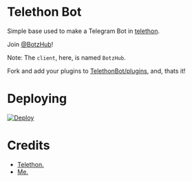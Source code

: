# Telethon Bot
Simple base used to make a Telegram Bot in [telethon](https://github.com/LonamiWebs/Telethon).
   
Join [@BotzHub](https://t.me/BotzHub)!
    
Note: The `client`, here, is named `BotzHub`.
   
Fork and add your plugins to [TelethonBot/plugins](./TelethonBot/plugins), and, thats it!

# Deploying
[![Deploy](https://www.herokucdn.com/deploy/button.svg)](https://heroku.com/deploy?template=https://github.com/theshashankk/TelethonBot)

# Credits
- [Telethon.](https://github.com/LonamiWebs/Telethon)
- [Me.](https://t.me/xditya)

